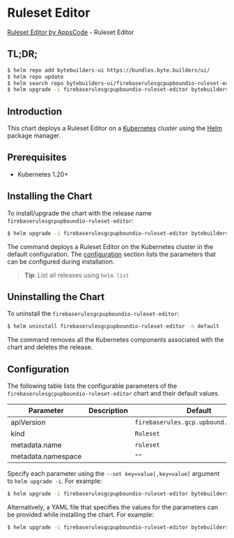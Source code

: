 # Ruleset Editor

[Ruleset Editor by AppsCode](https://byte.builders) - Ruleset Editor

## TL;DR;

```bash
$ helm repo add bytebuilders-ui https://bundles.byte.builders/ui/
$ helm repo update
$ helm search repo bytebuilders-ui/firebaserulesgcpupboundio-ruleset-editor --version=v0.4.18
$ helm upgrade -i firebaserulesgcpupboundio-ruleset-editor bytebuilders-ui/firebaserulesgcpupboundio-ruleset-editor -n default --create-namespace --version=v0.4.18
```

## Introduction

This chart deploys a Ruleset Editor on a [Kubernetes](http://kubernetes.io) cluster using the [Helm](https://helm.sh) package manager.

## Prerequisites

- Kubernetes 1.20+

## Installing the Chart

To install/upgrade the chart with the release name `firebaserulesgcpupboundio-ruleset-editor`:

```bash
$ helm upgrade -i firebaserulesgcpupboundio-ruleset-editor bytebuilders-ui/firebaserulesgcpupboundio-ruleset-editor -n default --create-namespace --version=v0.4.18
```

The command deploys a Ruleset Editor on the Kubernetes cluster in the default configuration. The [configuration](#configuration) section lists the parameters that can be configured during installation.

> **Tip**: List all releases using `helm list`

## Uninstalling the Chart

To uninstall the `firebaserulesgcpupboundio-ruleset-editor`:

```bash
$ helm uninstall firebaserulesgcpupboundio-ruleset-editor -n default
```

The command removes all the Kubernetes components associated with the chart and deletes the release.

## Configuration

The following table lists the configurable parameters of the `firebaserulesgcpupboundio-ruleset-editor` chart and their default values.

|     Parameter      | Description |                      Default                      |
|--------------------|-------------|---------------------------------------------------|
| apiVersion         |             | <code>firebaserules.gcp.upbound.io/v1beta1</code> |
| kind               |             | <code>Ruleset</code>                              |
| metadata.name      |             | <code>ruleset</code>                              |
| metadata.namespace |             | <code>""</code>                                   |


Specify each parameter using the `--set key=value[,key=value]` argument to `helm upgrade -i`. For example:

```bash
$ helm upgrade -i firebaserulesgcpupboundio-ruleset-editor bytebuilders-ui/firebaserulesgcpupboundio-ruleset-editor -n default --create-namespace --version=v0.4.18 --set apiVersion=firebaserules.gcp.upbound.io/v1beta1
```

Alternatively, a YAML file that specifies the values for the parameters can be provided while
installing the chart. For example:

```bash
$ helm upgrade -i firebaserulesgcpupboundio-ruleset-editor bytebuilders-ui/firebaserulesgcpupboundio-ruleset-editor -n default --create-namespace --version=v0.4.18 --values values.yaml
```

